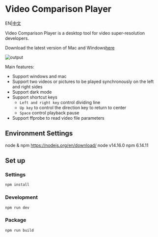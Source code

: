 # Video Comparison Player
EN|[中文]((READEME-ZH.md))

Video Comparison Player is a desktop tool for video super-resolution developers. 

Download the latest version of Mac and Windows[here](https://github.com/bergkamp/video-comparison-player/releases/latest)

![output](https://user-images.githubusercontent.com/36283/122520417-26130180-d046-11eb-96d2-f9448f7e3924.gif)

Main features:
* Support windows and mac
* Support two videos or pictures to be played synchronously on the left and right sides
* Support dark mode
* Support shortcut keys
  * `Left and right key` control dividing line
  * `Up key` to control the direction key to return to center
  * `Space` control playback pause
* Support ffprobe to read video file parameters



## Environment Settings
node & npm https://nodejs.org/en/download/
node v14.16.0
npm 6.14.11

## Set up
### Settings
```bash
npm install
```
### Development
```bash
npm run dev
```
### Package
```bash
npm run build
```
